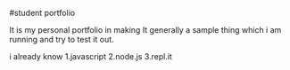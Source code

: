 #student portfolio

It is my personal portfolio in making
It generally a sample thing which i am running and try to test it out.

i already know 
1.javascript
2.node.js
3.repl.it